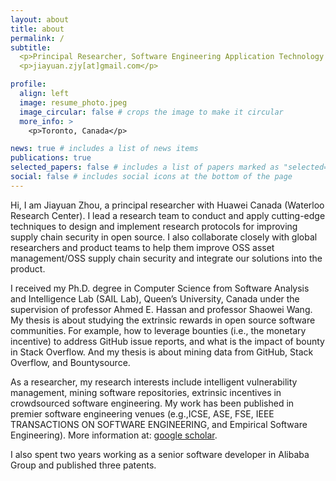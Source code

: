 ```yaml
---
layout: about
title: about
permalink: /
subtitle: 
  <p>Principal Researcher, Software Engineering Application Technology Lab, Huawei Canada</p>
  <p>jiayuan.zjy[at]gmail.com</p>

profile:
  align: left
  image: resume_photo.jpeg
  image_circular: false # crops the image to make it circular
  more_info: >
    <p>Toronto, Canada</p>

news: true # includes a list of news items
publications: true
selected_papers: false # includes a list of papers marked as "selected={true}"
social: false # includes social icons at the bottom of the page
---
```


Hi, I am Jiayuan Zhou, a principal researcher with Huawei Canada (Waterloo Research Center). I lead a research team to conduct and apply cutting-edge techniques to design and implement research protocols for improving supply chain security in open source. I also collaborate closely with global researchers and product teams to help them improve OSS asset management/OSS supply chain security and integrate our solutions into the product.


I received my Ph.D. degree in Computer Science from Software Analysis and Intelligence Lab (SAIL Lab), Queen’s University, Canada under the supervision of professor Ahmed E. Hassan and professor Shaowei Wang. My thesis is about studying the extrinsic rewards in open source software communities. For example, how to leverage bounties (i.e., the monetary incentive) to address GitHub issue reports, and what is the impact of bounty in Stack Overflow. And my thesis is about mining data from GitHub, Stack Overflow, and Bountysource.

As a researcher, my research interests include intelligent vulnerability management, mining software repositories, extrinsic incentives in crowdsourced software engineering. 
My work has been published in premier software engineering venues (e.g.,ICSE, ASE, FSE, IEEE TRANSACTIONS ON SOFTWARE ENGINEERING, and Empirical Software Engineering). More information at:
[google scholar](https://scholar.google.com/citations?hl=zh-CN&user=ySQkd5nCb0cC).

I also spent two years working as a senior software developer in Alibaba Group and published three patents.


